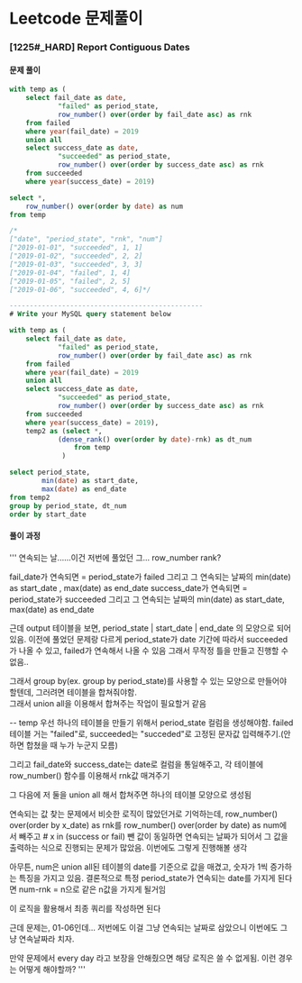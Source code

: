 # Leetcode 문제풀이 
### [1225#_HARD] Report Contiguous Dates
#### 문제 풀이 
```sql 
with temp as (
    select fail_date as date,
            "failed" as period_state,
            row_number() over(order by fail_date asc) as rnk
    from failed
    where year(fail_date) = 2019
    union all
    select success_date as date,
            "succeeded" as period_state,
            row_number() over(order by success_date asc) as rnk 
    from succeeded
    where year(success_date) = 2019)

select *,
	row_number() over(order by date) as num 
from temp 

/*
["date", "period_state", "rnk", "num"]
["2019-01-01", "succeeded", 1, 1]
["2019-01-02", "succeeded", 2, 2]
["2019-01-03", "succeeded", 3, 3]
["2019-01-04", "failed", 1, 4]
["2019-01-05", "failed", 2, 5]
["2019-01-06", "succeeded", 4, 6]*/

------------------------------------------------
# Write your MySQL query statement below

with temp as (
    select fail_date as date,
            "failed" as period_state,
            row_number() over(order by fail_date asc) as rnk
    from failed
    where year(fail_date) = 2019
    union all
    select success_date as date,
            "succeeded" as period_state,
            row_number() over(order by success_date asc) as rnk 
    from succeeded
    where year(success_date) = 2019),
    temp2 as (select *,
            (dense_rank() over(order by date)-rnk) as dt_num
                from temp
             )

select period_state,
        min(date) as start_date,
        max(date) as end_date
from temp2
group by period_state, dt_num
order by start_date
```

#### 풀이 과정 
'''
연속되는 날......이건 저번에 풀었던 그... row_number rank? 

fail_date가 연속되면 = period_state가 failed 그리고 그 연속되는 날짜의 min(date) as start_date , max(date) as end_date 
success_date가 연속되면 = period_state가 succeeded 그리고 그 연속되는 날짜의 min(date) as start_date, max(date) as end_date 

근데 output 테이블을 보면, period_state | start_date | end_date 의 모양으로 되어있음. 
이전에 풀었던 문제랑 다르게 period_state가 date 기간에 따라서 succeeded가 나올 수 있고, failed가 연속해서 나올 수 있음 그래서 무작정 틀을 만들고 진행할 수 없음.. 

그래서 group by(ex. group by period_state)를 사용할 수 있는 모양으로 만들어야 할텐데, 그러려면 테이블을 합쳐줘야함.  
그래서 union all을 이용해서 합쳐주는 작업이 필요할거 같음

-- temp 
우선 하나의 테이블을 만들기 위해서 period_state 컬럼을 생성해야함.
 failed 테이블 거는 "failed"로, succeeded는 "succeded"로 고정된 문자값 입력해주기.(안하면 합쳤을 때 누가 누군지 모름)

그리고 fail_date와 success_date는 date로 컬럼을 통일해주고, 각 테이블에 row_number() 함수를 이용해서 rnk값 매겨주기 

그 다음에 저 둘을 union all 해서 합쳐주면 하나의 테이블 모양으로 생성됨

연속되는 값 찾는 문제에서 비슷한 로직이 많았던거로 기억하는데, 
row_number() over(order by x_date) as rnk를 row_number() over(order by date) as num에서 빼주고
                       # x in (success or fail)
뺀 값이 동일하면 연속되는 날짜가 되어서 그 값을 출력하는 식으로 진행되는 문제가 많았음. 이번에도 그렇게 진행해볼 생각 

아무튼,
num은 union all된 테이블의 date를 기준으로 값을 매겼고, 숫자가 1씩 증가하는 특징을 가지고 있음. 
결론적으로 특정 period_state가 연속되는 date를 가지게 된다면 num-rnk = n으로 같은 n값을 가지게 될거임 

이 로직을 활용해서 최종 쿼리를 작성하면 된다

근데 문제는,  01-06인데... 저번에도 이걸 그냥 연속되는 날짜로 삼았으니 이번에도 그냥 연속날짜라 치자. 

 만약 문제에서 every day 라고 보장을 안해줬으면 해당 로직은 쓸 수 없게됨. 이런 경우는 어떻게 해야할까?
'''
